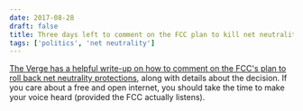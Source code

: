 ```yaml
---
date: 2017-08-28
draft: false
title: Three days left to comment on the FCC plan to kill net neutrality
tags: ['politics', 'net neutrality']
---
```


[The Verge has a helpful write-up on how to comment on the FCC's plan to roll back net neutrality protections](https://www.theverge.com/2017/8/28/16211848/net-neutrality-comment-period-closing-soon-fcc), along with details about the decision. If you care about a free and open internet, you should take the time to make your voice heard (provided the FCC actually listens).<!-- excerpt -->

